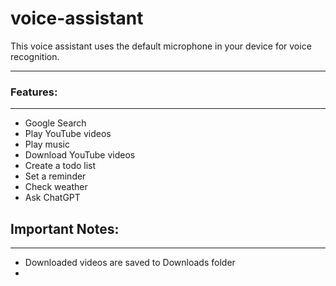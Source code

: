 # voice-assistant


This voice assistant uses the default microphone in your device 
for voice recognition.
<hr>

### Features:
<hr>

* Google Search
* Play YouTube videos
* Play music
* Download YouTube videos
* Create a todo list
* Set a reminder
* Check weather
* Ask ChatGPT

## Important Notes:
<hr>

* Downloaded videos are saved to Downloads folder
* 